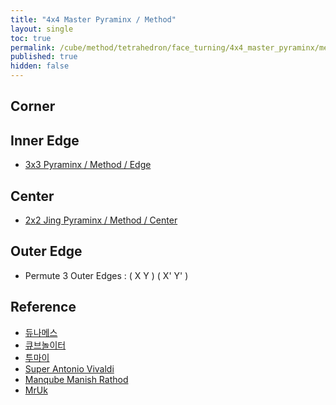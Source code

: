 ```yaml
---
title: "4x4 Master Pyraminx / Method"
layout: single
toc: true
permalink: /cube/method/tetrahedron/face_turning/4x4_master_pyraminx/method
published: true
hidden: false
---
```


<head>
  <base target="_blank">
  <link
    rel   = "stylesheet"
    type  = "text/css"
    href  = "/assets/css/twisty/Tetrahedron/4x4_Master_Pyraminx.css"
  >
  <script
    src   = "https://cdn.cubing.net/js/cubing/twisty"
    type  = "module"
    defer
  ></script>
</head>



## Corner



## Inner Edge

- [3x3 Pyraminx / Method / Edge](/cube/method/tetrahedron/face_turning/3x3_pyraminx/method#edge)



## Center

- [2x2 Jing Pyraminx / Method / Center](/cube/method/tetrahedron/face_turning/2x2_jing_pyraminx/method#center)



## Outer Edge

- Permute 3 Outer Edges : ( X Y ) ( X' Y' )
  <div class="twisty-wrapper">
    <twisty-player
      dark-mode                       = "dark"
      background                      = "none"
      experimental-puzzle-description = "t v 0 v 1 v 2"
      camera-latitude                 = 30
      camera-longitude                = 0
      experimental-stickering         = "full"
      alg                             = "u' 3r u 3r'"
      experimental-setup-alg          = ""
      experimental-setup-anchor       = "end"
      tempo-scale                     = "1.3"
      viewer-link                     = "experimental-twizzle-explorer"
    ></twisty-player>
  </div>



## Reference

- [듀나메스](https://youtu.be/7_c3Tq3HXXw)
- [큐브놀이터](https://youtu.be/_8BFbOnrjPg)
- [투마이](https://youtu.be/i1o5SqqKBlg)
- [Super Antonio Vivaldi](https://youtu.be/J7bBmOAeEGE)
- [Manqube Manish Rathod](https://youtu.be/VtPD-UQ4KO8)
- [MrUk](https://youtu.be/EamwvhmHC7Q)